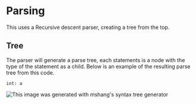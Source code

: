 # Parsing

This uses a Recursive descent parser, creating a tree from the top.

## Tree

The parser will generate a parse tree, each statements is a node with the type of the statement as a child. Below is an example of the resulting parse tree from this code.

```chirp
int: a
```

![This image was generated with mshang's syntax tree generator](https://i.ibb.co/2sGdLFW/download-1.png)